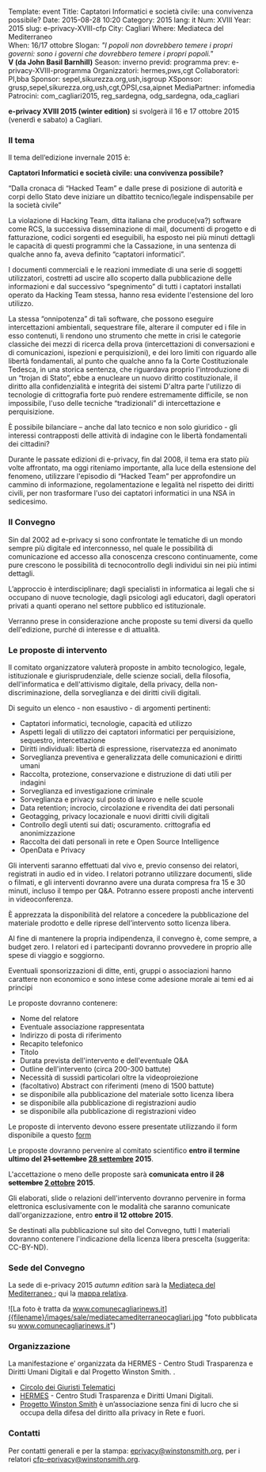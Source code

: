 Template: event
Title: Captatori Informatici e società civile: una convivenza possibile?
Date: 2015-08-28 10:20
Category: 2015
lang: it
Num: XVIII
Year: 2015
slug: e-privacy-XVIII-cfp
City: Cagliari
Where: Mediateca del Mediterraneo<br/>
When: 16/17 ottobre
Slogan: <i>"I popoli non dovrebbero temere i propri governi: sono i governi che dovrebbero temere i propri popoli."</i><br/><b>V (da John Basil Barnhill)</b>
Season: inverno
previd: programma
prev: e-privacy-XVIII-programma
Organizzatori: hermes,pws,cgt
Collaboratori: PI,bba
Sponsor: sepel,sikurezza.org,ush,isgroup
XSponsor: grusp,sepel,sikurezza.org,ush,cgt,OPSI,csa,aipnet
MediaPartner: infomedia
Patrocini: com_cagliari2015, reg_sardegna, odg_sardegna, oda_cagliari

**e-privacy XVIII 2015 (winter edition)** si svolgerà il 16 e 17 ottobre 2015 (venerdì e sabato) a Cagliari.


### Il tema

Il tema dell‘edizione invernale 2015 è:

**Captatori Informatici e società civile: una convivenza possibile?**


“Dalla cronaca di “Hacked Team” e dalle prese di posizione di autorità e corpi dello Stato deve 
iniziare un dibattito tecnico/legale indispensabile per la società civile”

La violazione di Hacking Team, ditta italiana che produce(va?) software come RCS, la successiva 
disseminazione di mail, documenti di progetto e di fatturazione, codici sorgenti ed eseguibili, ha esposto nei 
più minuti dettagli le capacità di questi programmi che la Cassazione, in una sentenza di qualche anno fa, 
aveva definito “captatori informatici”.

I documenti commerciali e le reazioni immediate di una serie di soggetti utilizzatori, costretti ad uscire allo 
scoperto dalla pubblicazione delle informazioni e dal successivo “spegnimento” di tutti i captatori installati 
operato da Hacking Team stessa, hanno resa evidente l'estensione del loro utilizzo.

La stessa “onnipotenza”  di tali software, che possono eseguire intercettazioni ambientali, sequestrare file, 
alterare il computer ed i file in esso contenuti, li rendono uno strumento che mette in crisi le categorie 
classiche dei mezzi di ricerca della prova (intercettazioni di conversazioni e di comunicazioni, ispezioni e 
perquisizioni), e dei loro limiti con riguardo alle libertà fondamentali, al punto che qualche anno fa la Corte 
Costituzionale Tedesca, in una storica sentenza, che riguardava proprio l'introduzione di un “trojan di 
Stato”, ebbe a enucleare un nuovo diritto costituzionale, il diritto alla confidenzialità e integrità dei sistemi 
D'altra parte l'utilizzo di tecnologie di crittografia forte può rendere estremamente difficile, se non 
impossibile, l'uso delle tecniche “tradizionali” di intercettazione e perquisizione.

È possibile bilanciare – anche dal lato tecnico e non solo giuridico - gli interessi contrapposti delle attività di 
indagine con le libertà fondamentali dei cittadini? 

Durante le passate edizioni di e-privacy, fin dal 2008, il tema era stato più volte affrontato, ma oggi 
riteniamo importante, alla luce della estensione del fenomeno,  utilizzare l'episodio di “Hacked Team” per 
approfondire un cammino di informazione, regolamentazione e legalità nel rispetto dei diritti civili, per non 
trasformare l'uso dei captatori informatici in una NSA in sedicesimo.

### Il Convegno

Sin dal 2002 ad e-privacy si sono confrontate le tematiche di un mondo sempre più digitale ed 
interconnesso, nel quale le possibilità di comunicazione ed accesso alla conoscenza crescono 
continuamente, come pure crescono le possibilità di tecnocontrollo degli individui sin nei più 
intimi dettagli.

L’approccio è interdisciplinare; dagli specialisti in informatica ai legali che si occupano di nuove 
tecnologie, dagli psicologi agli educatori, dagli operatori privati a quanti operano nel settore 
pubblico ed istituzionale. 

Verranno prese in considerazione anche proposte su temi diversi da quello dell'edizione, purché di 
interesse e di attualità.

### Le proposte di intervento

Il comitato organizzatore valuterà proposte in ambito tecnologico, legale, istituzionale e 
giurisprudenziale, delle scienze sociali, della filosofia, dell'informatica e dell'attivismo digitale, 
della privacy, della non-discriminazione, della sorveglianza e dei diritti civili digitali.

Di seguito un elenco - non esaustivo - di argomenti pertinenti:

- Captatori informatici, tecnologie, capacità ed utilizzo
- Aspetti legali di utilizzo dei captatori informatici per perquisizione, sequestro, intercettazione
- Diritti individuali: libertà di espressione, riservatezza ed anonimato
- Sorveglianza preventiva e generalizzata delle comunicazioni e diritti umani
- Raccolta, protezione, conservazione e distruzione di dati utili per indagini
- Sorveglianza ed investigazione criminale
- Sorveglianza e privacy sul posto di lavoro e nelle scuole
- Data retention; incrocio, circolazione e rivendita dei dati personali
- Geotagging, privacy locazionale e nuovi diritti civili digitali
- Controllo degli utenti sui dati; oscuramento. crittografia ed anonimizzazione
- Raccolta dei dati personali in rete e Open Source Intelligence
- OpenData e Privacy


Gli interventi saranno effettuati dal vivo e, previo consenso dei relatori, registrati in audio ed in video. I relatori potranno utilizzare documenti, slide o filmati, e gli interventi dovranno avere una durata compresa fra 15 e 30 minuti, incluso il tempo per Q&A. Potranno essere proposti anche interventi in videoconferenza.

È apprezzata la disponibilità del relatore a concedere la pubblicazione del materiale prodotto e delle riprese
dell’intervento sotto licenza libera.

Al fine di mantenere la propria indipendenza, il convegno è, come sempre, a budget zero. 
I relatori ed i partecipanti dovranno provvedere in proprio alle spese di viaggio e soggiorno. 

Eventuali sponsorizzazioni di ditte, enti, gruppi o associazioni hanno carattere non economico
e sono intese come adesione morale ai temi ed ai principi

Le proposte dovranno contenere:

 - Nome del relatore
 - Eventuale associazione rappresentata
 - Indirizzo di posta di riferimento
 - Recapito telefonico
 - Titolo
 - Durata prevista dell'intervento e dell'eventuale Q&A
 - Outline dell'intervento (circa 200-300 battute)
 - Necessità di sussidi particolari oltre la videoproiezione
 - (facoltativo) Abstract con riferimenti (meno di 1500 battute)
 - se disponibile alla pubblicazione del materiale sotto licenza libera
 - se disponibile alla pubblicazione di registrazioni audio
 - se disponibile alla pubblicazione di registrazioni video

Le proposte di intervento devono essere presentate utilizzando il form disponibile a questo [form](/e-privacy-XVIII-proposta.html)

Le proposte dovranno pervenire al comitato scientifico **entro il
termine ultimo del <del>21 settembre</del> <ins>28
settembre</ins> 2015**.

L'accettazione o meno delle proposte sarà **comunicata entro il
<del>28 settembre</del> <ins>2 ottobre</ins> 2015**.

Gli elaborati, slide o relazioni dell'intervento dovranno pervenire in forma elettronica esclusivamente con le modalità che saranno comunicate dall'organizzazione, entro **entro il 12 ottobre 2015**.

Se destinati alla pubblicazione sul sito del Convegno, tutti I materiali dovranno contenere 
l'indicazione della licenza libera prescelta (suggerita:  CC-BY-ND).

### Sede del Convegno
  
La sede di e-privacy 2015 _autumn edition_ sarà la [ Mediateca del Mediterraneo ](http://www.comune.cagliari.it/portale/it/scheda_sito.page?contentId=SIT662); qui la [mappa relativa](http://www.openstreetmap.org/node/1582425200).   
  
![La foto è tratta da www.comunecagliarinews.it]({filename}/images/sale/mediatecamediterraneocagliari.jpg
 "foto pubblicata su www.comunecagliarinews.it")


### Organizzazione

La manifestazione e’ organizzata da HERMES - Centro Studi Trasparenza e Diritti Umani Digitali e dal Progetto Winston Smith. .

 - [Circolo dei Giuristi Telematici](http://www.giuristitelematici.it/)
 - [HERMES](http://logioshermes.org/) \- Centro Studi Trasparenza e Diritti Umani Digitali.
 - [Progetto Winston Smith](http://pws.winstonsmith.org/) è un’associazione senza fini di lucro che si occupa della difesa del diritto alla privacy in Rete e fuori.
 

### Contatti

Per contatti generali e per la stampa: [eprivacy@winstonsmith.org](mailto:eprivacy@winstonsmith.org), per i relatori [cfp-eprivacy@winstonsmith.org](mailto:cfp-eprivacy@winstonsmith.org).

